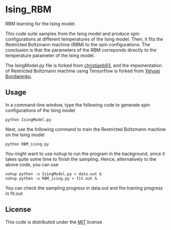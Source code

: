 # Ising_RBM

RBM learning for the Ising model. 

This code suite samples from the Ising model and produce spin configurations at different temperatures of the Ising model. 
Then, it fits the Restricted Boltzmann machine (RBM) to the spin configurations. The conclusion is that the parameters of the 
RBM correponds directly to the temperature parameter of the Ising model. 

The IsingModel.py file is forked from [christianb93](https://github.com/christianb93/MachineLearning/blob/master/IsingModel.py), 
and the impementation of Restricted Boltzmann machine using Tensorflow is forked from 
[Yelysei Bondarenko](https://github.com/yell/boltzmann-machines). 

## Usage

In a command-line window, type the following code to generate spin configurations of the Ising model
    
    python IsingModel.py 
    
Nest, use the following command to train the Restricted Boltzmann machine on the Ising model

    python RBM_ising.py
    
You might want to use nohup to run the program in the background, since it takes quite some time to finish the sampling. 
Hence, alternatively to the above code, you can use

    nohup python -u IsingModel.py > data.out &
    nohup python -u RBM_ising.py > fit.out &
    
You can check the sampling progress in data.out and the training progress in fit.out

## License

This code is distributed under the [MIT](http://opensource.org/licenses/mit-license.php) license
